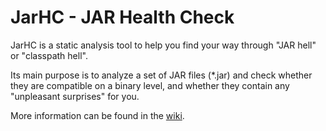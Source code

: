 # JarHC - JAR Health Check

JarHC is a static analysis tool to help you find your way through "JAR hell" or "classpath hell".

Its main purpose is to analyze a set of JAR files (\*.jar) and check whether they are compatible on a binary level, and whether they contain any "unpleasant surprises" for you.

More information can be found in the [wiki](https://github.com/smarkwal/jarhc/wiki).
